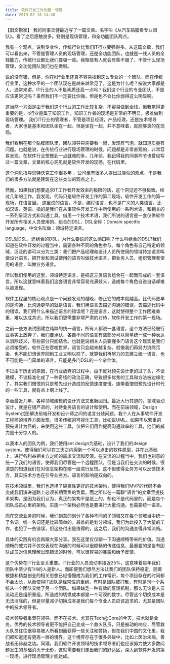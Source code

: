 ```yaml
---
title: 软件开发工作的第一现场
date: 2019-07-10 14:38
---
```


【旧文搬家】
我的同事王健最近写了一篇文章。名字叫《从汽车贴膜看专业团队》。看了之后感触良多。特别是现场管理，和全功能团队两点。

我有一个观点，说到专业性，传统行业比我们IT行业要强得多。从这篇文章，我们可以看出来，不管是管理人员的现场管理，还是全功能团队，也就是一线人员的全栈能力，传统行业都比我们要强一些。我相信有人就会有些不服了，不管什么现场管理，全功能团队我们也在做呀。

说的没有错，但是，你在it行业里还真不容易找到这么专业的一个团队。而在传统行业里，这种水平的一个团队现在是越来越常见了。这是为什么呢？按说大家都是人，通常来讲，IT行业的人不是素质还高一点吗？我们这个行业的专业团队，不是应该更常见吗？虽然我们不一定要比你强，但是也不会比你弱得这么明显啊。

这当然一方面是由于我们这个行业的工作比较复杂，不容易做到全栈，但我觉得更重要的是，it行业是属于知识工作，知识工作者的现场是非常的不明显，极难做到现场管理。
我们IT行业的管理者，不管是项目经理，产品经理，还是技术领导者，大家也是基本和团队坐在一起。但是坐在一起，并不意味着，就能够真的在现场。

我们看到在那个贴膜团队里，团队领导只需要看一眼，发现有气泡，就知道质量有问题。也就是说，在传统行业进行现场管理的时候，问题都是非常直观的，非常容易发现。在软件行业想做到一点就难的多，几年前，我记得我的同事熊节也曾经写过一篇文章，文章的核心洞见就是软件开发的现场，在代码里。

这个洞见指导思特沃克工作很多年 ，公司里有很多人提出过类似的观点，于是我们的很多方法就是建筑在这些类似的观点之上。

然而，如果我们想要追求IT工作者开发效率的极限的话，这个洞见还不够极致。经过几年的工作，我发现，代码只是软件开发工作的第二现场，软件开发工作的第一现场，在语言里。
这里说的语言，不是，编程语言，也不是广义的人类语言，比如汉语、英语。指的是我们在从事软件开发工作中所使用的一系列术语，和相关的一系列呈现方式和沟通工具。借用一个技术术语，我们所说的语言是一套仅供软件开发所有相关人员使用的、组合的DSL，DSL全称：Domain specific language，中文名叫做：领域特定语言。

DSL就DSL，还组合的DSL，为什么要说的这么拗口呢？什么叫组合的DSL?我们知道在软件开发的过程当中，需要各种不同的角色参与。每个角色有自己特定的领域，泛泛的讲可以分为三类：我们把产品经理和设计人员所使用的领域特定语言叫做设计语言，把开发和测试使用的语言叫做技术语言，把业务人员、组织管理者使用的语言，叫做业务语言。

所以我们使用的这套，领域特定语言，是把这三类语言组合在一起而形成的一套语言。所以这就意味着我们这套语言非常容易充满歧义，造成每个角色自说自话却难以被发现。

软件工程里的核心观点是一个问题发现的越晚，修正它的成本就越高。比代码更早的是沟通，比沟通更早的就是语言。我们用语言去描述沟通的错误，去描述代码中的错误，我们用什么来描述语言的错误呢？还是语言，这就使得整个工作困难重重，难以达成共识。所以我们更需要非常严肃的对待，软件开发工作的第一现场。

之前一些方法试图建立纯粹的统一语言，所有人都说一套语言，这个方法已经被行业事实上放弃了，我们要承认，各自不同的语言有些部分可以简单统一成一种表达以消除歧义，有些部分只能结合。也就是说相关人员要懂多门语言这个现实是我们必须接受的，软件正在吞噬世界，语言只会越来越复杂。就像我们再努力消除污染，也不能幻想世界回到工业文明以前了。就算我们再努力的去建立统一语言，也不可能是一门简单的语言，只能是多门DSL的一个杂合体。

不过由于历史的原因，在行业放弃的过程中，由于反对预先设计走的过了头，不谈建模，不谈标准化成了一种奇怪的政治正确，导致很多优秀的工具和方法被边缘化了。其实我们憎恨的只是预先设计造成的反馈速度变慢。连带着憎恨预先设计时代的一些工具，就有点上纲上线了。

幸而最近几年，各种领域建模的设计方法又重新回归。最近大行其道的，领域驱动设计，就是在很严肃的，对待业务语言的设计和使用。而在前端领域，Design System试图解决前端开发和设计师之间的语言分歧问题。我个人在从事软件开发工程师的培养方面发现，很多传统的可视化工具，比如说UML。如果不以繁重的预先设计为目的，来使用这些工具，仅把它们用作提高沟通效率的工具，他们的威力是十分惊人的。

以我本人的团队为例，我们使用ant design为基础，设计了我们的design system。使得我们可以在三天之内得到一个可以点击的软件原型，并在此基础上，进行各利益相关方之间的需求交流和反馈。在交流的过程当中，我们也刻意的统一了我们的语言。使得我们尽管是一个远程团队，但是当我们在交流的时候，很清楚的知道我们在对信息架构在哪一层进行反馈。这不但使得业务方可以反馈技术方，其实技术方也在引导业务方。语言的影响是双向的。

在技术领域里，我们也选择了隔离性更好的技术架构，使得我们MVP的代码不会变成我们演进道路上必须长期背负的负累。而之所以在一篇聊“语言”的文章里提技术架构，是因为我们认为，真正的架构不是纸上的，却也不是代码里的，而是每个团队成员心里的架构。实施一个架构必然也是要进行大量沟通，也需要统一语言。

而在交流业务的时候，我们刻意的划分了各种不同的子领域又在每个领域当中统一了名词。统一名词还是比较简单的，最难的是划分领域，我们为此投入了大量的工作，也犯了一些错误，但这些付出是值得的，这之后，我们的沟通变得非常流畅。

具体的实践有机会再跟大家分享。我在这里仅仅聊一下沟通顺畅带来的价值。沟通顺畅的威力并不仅仅表现在沟通的时候可以很顺畅的传递信息，最重要的是当有团队成员对信息理解出现错误的时候，可以很容易的暴露和给予反馈。

这个优势在IT行业至关重要。IT行业的人员流动率接近25%，这意味着每年我们团队中至少有1/4的人是新人。而即便我们想尽方法让我们的团队保持稳定，随着敏捷和精益创业的相关思想已经慢慢成为我们的工作常识，每个项目存在的时间都不会太长，从而使得IT团队是经常性的重组，有时是团队被打散，有时是同一个系统从一个团队交给了另一个团队。如果缺乏一种有效的反馈机制，那么无论是人员流动还是组织重组，所造成的切换成本都是一个可观的数字。尽管这个切换成本是无法消除的，但是尽量减少切换成本是我们每个专业人员应该追求的，尤其是团队中的技术领导者。

技术领导者重音在领导，而不在技术。尤其在Tech@Core的今天，技术就是业务。优秀的技术领导者更不能把自己变成一个救火队员，只是被动的响应，尽管救火队员往往很容易被人所看到而获得一些关注和赞扬，但在我们中国的文化里，我们都知道还有更高一层的境界，这个境界存在于很多典故中，比如上医治未病，善战者无赫赫之功。同理，我们软件开发领域的技术领导者们也应该努力使大多数问题发生的基础消灭于无形，这就需要我们走出我们的舒适区，深入到软件开发的第一现场，进行现场管理才能达成。
